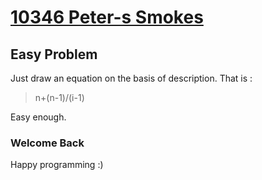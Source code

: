 # [10346 Peter-s Smokes](http://uva.onlinejudge.org/index.php?option=com_onlinejudge&Itemid=8&category=24&page=show_problem&problem=1287)

## Easy Problem

Just draw an equation on the basis of description.
That is :
> n+(n-1)/(i-1)

Easy enough.

### Welcome Back ###
Happy programming :)

